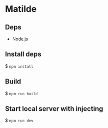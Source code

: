 # Matilde

## Deps
* Node.js

## Install deps
$ ```npm install```

## Build
$ ```npm run build```

## Start local server with injecting
$ ```npm run dev```